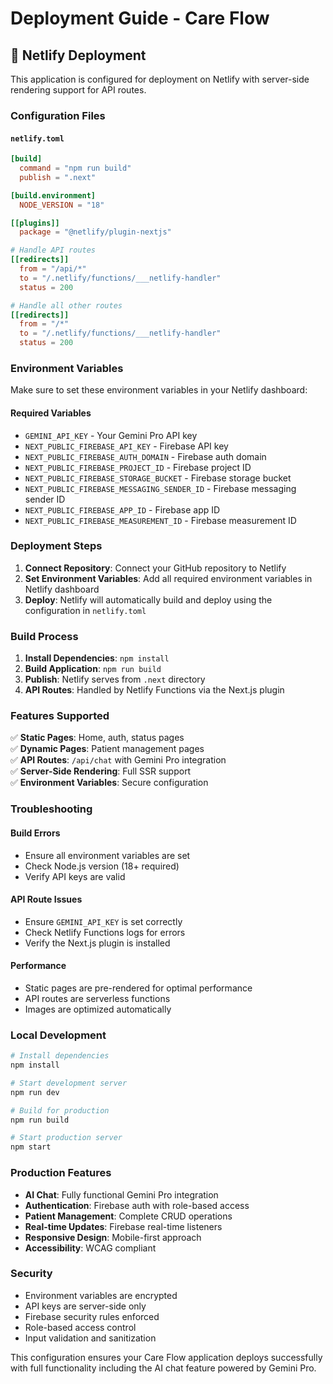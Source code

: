 # Deployment Guide - Care Flow

## 🚀 Netlify Deployment

This application is configured for deployment on Netlify with server-side rendering support for API routes.

### Configuration Files

#### `netlify.toml`
```toml
[build]
  command = "npm run build"
  publish = ".next"

[build.environment]
  NODE_VERSION = "18"

[[plugins]]
  package = "@netlify/plugin-nextjs"

# Handle API routes
[[redirects]]
  from = "/api/*"
  to = "/.netlify/functions/___netlify-handler"
  status = 200

# Handle all other routes
[[redirects]]
  from = "/*"
  to = "/.netlify/functions/___netlify-handler"
  status = 200
```

### Environment Variables

Make sure to set these environment variables in your Netlify dashboard:

#### Required Variables
- `GEMINI_API_KEY` - Your Gemini Pro API key
- `NEXT_PUBLIC_FIREBASE_API_KEY` - Firebase API key
- `NEXT_PUBLIC_FIREBASE_AUTH_DOMAIN` - Firebase auth domain
- `NEXT_PUBLIC_FIREBASE_PROJECT_ID` - Firebase project ID
- `NEXT_PUBLIC_FIREBASE_STORAGE_BUCKET` - Firebase storage bucket
- `NEXT_PUBLIC_FIREBASE_MESSAGING_SENDER_ID` - Firebase messaging sender ID
- `NEXT_PUBLIC_FIREBASE_APP_ID` - Firebase app ID
- `NEXT_PUBLIC_FIREBASE_MEASUREMENT_ID` - Firebase measurement ID

### Deployment Steps

1. **Connect Repository**: Connect your GitHub repository to Netlify
2. **Set Environment Variables**: Add all required environment variables in Netlify dashboard
3. **Deploy**: Netlify will automatically build and deploy using the configuration in `netlify.toml`

### Build Process

1. **Install Dependencies**: `npm install`
2. **Build Application**: `npm run build`
3. **Publish**: Netlify serves from `.next` directory
4. **API Routes**: Handled by Netlify Functions via the Next.js plugin

### Features Supported

✅ **Static Pages**: Home, auth, status pages  
✅ **Dynamic Pages**: Patient management pages  
✅ **API Routes**: `/api/chat` with Gemini Pro integration  
✅ **Server-Side Rendering**: Full SSR support  
✅ **Environment Variables**: Secure configuration  

### Troubleshooting

#### Build Errors
- Ensure all environment variables are set
- Check Node.js version (18+ required)
- Verify API keys are valid

#### API Route Issues
- Ensure `GEMINI_API_KEY` is set correctly
- Check Netlify Functions logs for errors
- Verify the Next.js plugin is installed

#### Performance
- Static pages are pre-rendered for optimal performance
- API routes are serverless functions
- Images are optimized automatically

### Local Development

```bash
# Install dependencies
npm install

# Start development server
npm run dev

# Build for production
npm run build

# Start production server
npm start
```

### Production Features

- **AI Chat**: Fully functional Gemini Pro integration
- **Authentication**: Firebase auth with role-based access
- **Patient Management**: Complete CRUD operations
- **Real-time Updates**: Firebase real-time listeners
- **Responsive Design**: Mobile-first approach
- **Accessibility**: WCAG compliant

### Security

- Environment variables are encrypted
- API keys are server-side only
- Firebase security rules enforced
- Role-based access control
- Input validation and sanitization

This configuration ensures your Care Flow application deploys successfully with full functionality including the AI chat feature powered by Gemini Pro. 